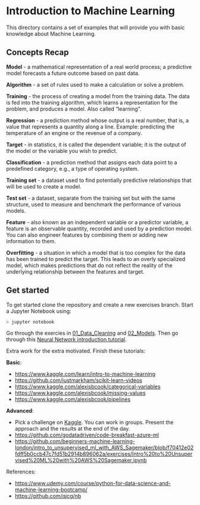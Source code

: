 # Introduction to Machine Learning
This directory contains a set of examples that will provide you with basic knowledge about Machine Learning. 

## Concepts Recap

**Model** - a mathematical representation of a real world process; a predictive model forecasts a future outcome based on past data.

**Algorithm** - a set of rules used to make a calculation or solve a problem.

**Training** - the process of creating a model from the training data. The data is fed into the training algorithm, which learns a representation for the problem, and produces a model. Also called “learning”.

**Regression** - a prediction method whose output is a real number, that is, a value that represents a quantity along a line. Example: predicting the temperature of an engine or the revenue of a company.

**Target** - in statistics, it is called the dependent variable; it is the output of the model or the variable you wish to predict.

**Classification** - a prediction method that assigns each data point to a predefined category, e.g., a type of operating system.

**Training set** - a dataset used to find potentially predictive relationships that will be used to create a model.

**Test set** - a dataset, separate from the training set but with the same structure, used to measure and benchmark the performance of various models.

**Feature** - also known as an independent variable or a predictor variable, a feature is an observable quantity, recorded and used by a prediction model. You can also engineer features by combining them or adding new information to them.

**Overfitting** - a situation in which a model that is too complex for the data has been trained to predict the target. This leads to an overly specialized model, which makes predictions that do not reflect the reality of the underlying relationship between the features and target.

## Get started
To get started clone the repository and create a new exercises branch. Start a Jupyter Notebook using:

```bash
> jupyter notebook
```

Go through the exercies in [01_Data_Cleaning](https://github.com/Dzvezdana/introduction-to-machine-learning/tree/master/01_Data_Cleaning) and [02_Models](https://github.com/Dzvezdana/introduction-to-machine-learning/tree/master/02_Models). Then go through this [Neural Network introduction tutorial](https://github.com/savarin/neural-networks). 

Extra work for the extra motivated. Finish these tutorials:

**Basic**:
* https://www.kaggle.com/learn/intro-to-machine-learning
* https://github.com/justmarkham/scikit-learn-videos
* https://www.kaggle.com/alexisbcook/categorical-variables
* https://www.kaggle.com/alexisbcook/missing-values
* https://www.kaggle.com/alexisbcook/pipelines


**Advanced**:
* Pick a challenge on [Kaggle](https://www.kaggle.com/). You can work in groups. Present the approach and the results at the end of the day.
* https://github.com/godatadriven/code-breakfast-azure-ml
* https://github.com/beginners-machine-learning-london/intro_to_unsupervised_ml_with_AWS_Sagemaker/blob/f70412e02fdff5b0ccb47c7fd51b2914b896062a/exercises/Intro%20to%20Unsupervised%20ML%20with%20AWS%20Sagemaker.ipynb

References:
* https://www.udemy.com/course/python-for-data-science-and-machine-learning-bootcamp/
* https://github.com/qjcg/nb